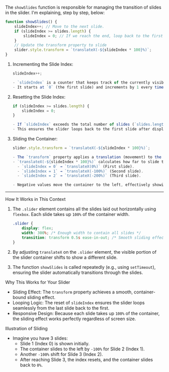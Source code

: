The `showSlides` function is responsible for managing the transition of slides in the slider. 
I'm explaining, step by step, below:

```javascript
function showSlides() {
    slideIndex++; // Move to the next slide.
    if (slideIndex >= slides.length) { 
        slideIndex = 0; // If we reach the end, loop back to the first slide.
    }
    // Update the transform property to slide
    slider.style.transform = `translateX(-${slideIndex * 100}%)`;
}

```
1. Incrementing the Slide Index:
   ```javascript
   slideIndex++;
   
   - `slideIndex` is a counter that keeps track of the currently visible slide.
   - It starts at `0` (the first slide) and increments by 1 every time `showSlides` is called.

2. Resetting the Slide Index:

   ```javascript
   if (slideIndex >= slides.length) {
       slideIndex = 0;
   }
   
   - If `slideIndex` exceeds the total number of slides (`slides.length`), it resets to `0`.
   - This ensures the slider loops back to the first slide after displaying the last slide.

3. Sliding the Container:
   ```javascript
   slider.style.transform = `translateX(-${slideIndex * 100}%)`;

   - The `transform` property applies a translation (movement) to the `slider` element along the X-axis.
   - `translateX(-${slideIndex * 100}%)` calculates how far to slide the container based on the current slide:
     - `slideIndex = 0` → `translateX(0%)` (First slide).
     - `slideIndex = 1` → `translateX(-100%)` (Second slide).
     - `slideIndex = 2` → `translateX(-200%)` (Third slide).

   - Negative values move the container to the left, effectively showing the next slide.

---

How It Works in This Context
1. The `.slider` element contains all the slides laid out horizontally using `flexbox`. Each slide takes up `100%` of the container width.
   ```css
   .slider {
       display: flex;
       width: 300%; /* Enough width to contain all slides */
       transition: transform 0.5s ease-in-out; /* Smooth sliding effect */
   }
   ```

2. By adjusting `translateX` on the `.slider` element, the visible portion of the slider container shifts to show a different slide.

3. The function `showSlides` is called repeatedly (e.g., using `setTimeout`), ensuring the slider automatically transitions through the slides.


Why This Works for Your Slider
- Sliding Effect: The `transform` property achieves a smooth, container-bound sliding effect.
- Looping Logic: The reset of `slideIndex` ensures the slider loops seamlessly from the last slide back to the first.
- Responsive Design: Because each slide takes up `100%` of the container, the sliding effect works perfectly regardless of screen size.

Illustration of Sliding
- Imagine you have 3 slides:
  - Slide 1 (Index 0) is shown initially.
  - The container slides to the left by `-100%` for Slide 2 (Index 1).
  - Another `-100%` shift for Slide 3 (Index 2).
  - After reaching Slide 3, the index resets, and the container slides back to `0%`.
